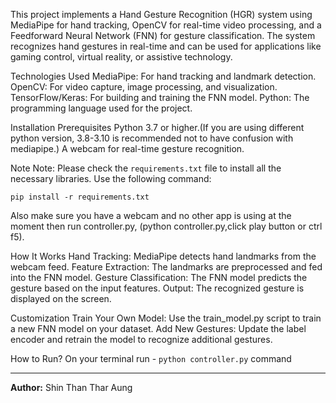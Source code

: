 This project implements a Hand Gesture Recognition (HGR) system using MediaPipe for hand tracking, OpenCV for real-time video processing, and a Feedforward Neural Network (FNN) for gesture classification. 
The system recognizes hand gestures in real-time and can be used for applications like gaming control, virtual reality, or assistive technology.

Technologies Used
MediaPipe: For hand tracking and landmark detection.
OpenCV: For video capture, image processing, and visualization.
TensorFlow/Keras: For building and training the FNN model.
Python: The programming language used for the project.

Installation
Prerequisites
Python 3.7 or higher.(If you are using different python version, 3.8-3.10 is recommended not to have confusion with mediapipe.)
A webcam for real-time gesture recognition.

Note
Note: Please check the `requirements.txt` file to install all the necessary libraries.
Use the following command:

```
pip install -r requirements.txt
```
Also make sure you have a webcam and no other app is using at the moment then run controller.py, (python controller.py,click play button or ctrl f5). 

How It Works
Hand Tracking: MediaPipe detects hand landmarks from the webcam feed.
Feature Extraction: The landmarks are preprocessed and fed into the FNN model.
Gesture Classification: The FNN model predicts the gesture based on the input features.
Output: The recognized gesture is displayed on the screen.

Customization
Train Your Own Model: Use the train_model.py script to train a new FNN model on your dataset.
Add New Gestures: Update the label encoder and retrain the model to recognize additional gestures.

How to Run?
On your terminal run - `python controller.py` command

---
**Author:** Shin Than Thar Aung
